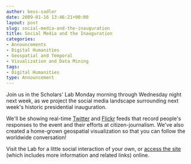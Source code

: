 ```yaml
---
author: bess-sadler
date: 2009-01-16 13:46:21+00:00
layout: post
slug: social-media-and-the-inauguration
title: Social Media and the Inauguration
categories:
- Announcements
- Digital Humanities
- Geospatial and Temporal
- Visualization and Data Mining
tags:
- Digital Humanities
type: Announcement
---
```


<!-- ![Social Media in the SLab](http://farm4.static.flickr.com/3525/3202007970_729b7e0186.jpg)  -->

Join us in the Scholars' Lab Monday morning through Wednesday night next week, as we project the social media landscape surrounding next week's historic presidential inauguration.

We'll be showing real-time [Twitter](http://twitter.com) and [Flickr](http://flickr.com) feeds that record people's responses to the event and their efforts at citizen-journalism. We've also created a home-grown geospatial visualization so that you can follow the worldwide conversation!

Visit the Lab for a little social interaction of your own, or [access the site](http://www2.scholarslab.org/inauguration/) (which includes more information and related links) online.
